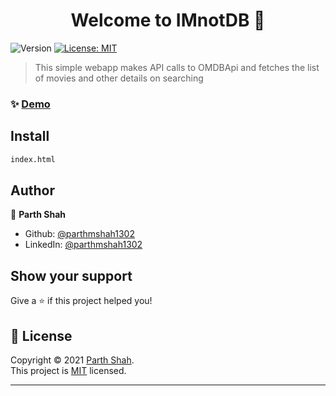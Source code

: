 <h1 align="center">Welcome to IMnotDB 👋</h1>
<p>
  <img alt="Version" src="https://img.shields.io/badge/version-1.0.0-blue.svg?cacheSeconds=2592000" />
  <a href="www.google.com" target="_blank">
    <img alt="License: MIT" src="https://img.shields.io/badge/License-MIT-yellow.svg" />
  </a>
</p>

> This simple webapp makes API calls to OMDBApi and fetches the list of movies and other details on searching

### ✨ [Demo](www.google.com)

## Install

```sh
index.html
```

## Author

👤 **Parth Shah**

* Github: [@parthmshah1302](https://github.com/parthmshah1302)
* LinkedIn: [@parthmshah1302](https://linkedin.com/in/parthmshah1302)

## Show your support

Give a ⭐️ if this project helped you!

## 📝 License

Copyright © 2021 [Parth Shah](https://github.com/parthmshah1302).<br />
This project is [MIT](https://github.com/parthmshah1302/IMnotDb/blob/main/LICENSE) licensed.

***

